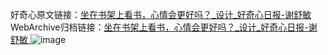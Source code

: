 好奇心原文链接：[坐在书架上看书，心情会更好吗？_设计_好奇心日报-谢舒敏 ](https://www.qdaily.com/articles/12405.html)
WebArchive归档链接：[坐在书架上看书，心情会更好吗？_设计_好奇心日报-谢舒敏 ](http://web.archive.org/web/20190623172710/https://www.qdaily.com/articles/12405.html)
![image](http://ww3.sinaimg.cn/large/007d5XDply1g3x0nebhzaj30u04n31kx)